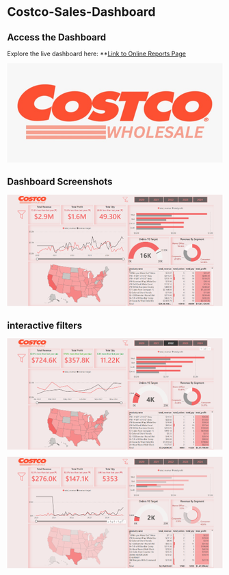 # Costco-Sales-Dashboard

## **Access the Dashboard**  
Explore the live dashboard here: **[Link to Online Reports Page](https://app.powerbi.com/view?r=eyJrIjoiMmUwZTMyZmMtZDdmMy00NGFlLTk2MWUtNzFhOGE1NWIxY2U0IiwidCI6ImRmYzZlYTk5LTg4NDAtNDJhMS1hYzk4LWIxOTYyMTlmNWNhYyJ9&embedImagePlaceholder=true)

![](logo.new.png)

## **Dashboard Screenshots**

![](Costco%20Dashboard1.png)

## interactive filters

![](CostcoDashboard2.png)


![](CostcoDashboard3.png)

